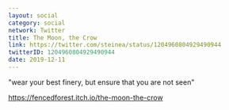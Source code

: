 ```yaml
---
layout: social
category: social
network: Twitter
title: The Moon, the Crow
link: https://twitter.com/steinea/status/1204960804929490944
twitterID: 1204960804929490944
date: 2019-12-11
---
```


"wear your best finery, but ensure that you are not seen"

<https://fencedforest.itch.io/the-moon-the-crow>
